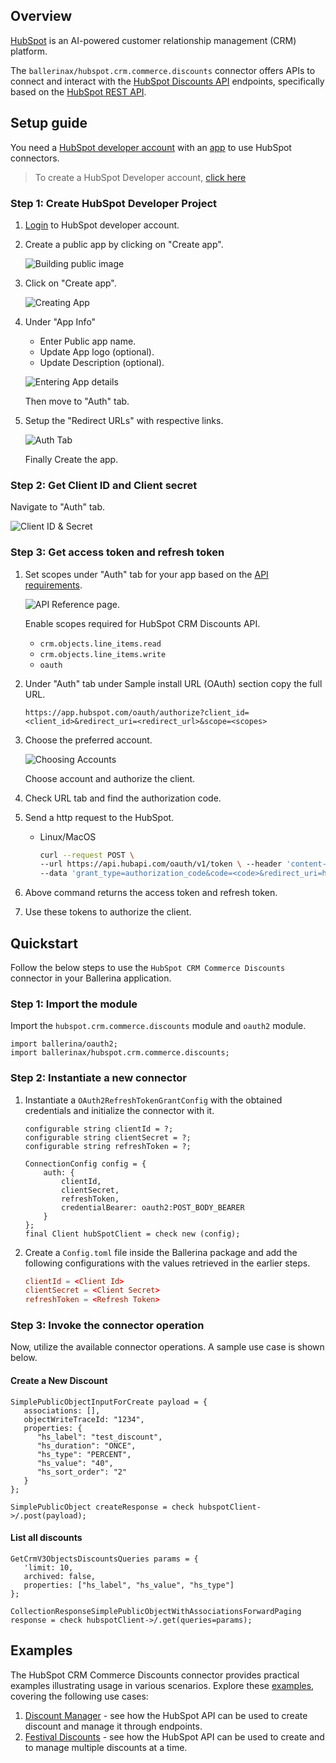 ## Overview

[HubSpot](https://www.hubspot.com/our-story) is an AI-powered customer relationship management (CRM) platform.

The `ballerinax/hubspot.crm.commerce.discounts` connector offers APIs to connect and interact with the [HubSpot Discounts API](https://developers.hubspot.com/docs/guides/api/crm/commerce/discounts) endpoints, specifically based on the [HubSpot REST API](https://developers.hubspot.com/docs/reference/api/overview).

## Setup guide

You need a [HubSpot developer account](https://developers.hubspot.com/get-started) with an [app](https://developers.hubspot.com/docs/guides/apps/public-apps/overview) to use HubSpot connectors.
>To create a HubSpot Developer account, [click here](https://app.hubspot.com/signup-hubspot/developers?_ga=2.207749649.2047916093.1734412948-232493525.1734412948&step=landing_page)

### Step 1: Create HubSpot Developer Project

1. [Login](https://app.hubspot.com/login) to HubSpot developer account.

2. Create a public app by clicking on "Create app".

   ![Building public image](https://raw.githubusercontent.com/ballerina-platform/module-ballerinax-hubspot.crm.commerce.discounts/main/docs/setup/resources/build_public_app.png)

3. Click on "Create app".

   ![Creating App](https://raw.githubusercontent.com/ballerina-platform/module-ballerinax-hubspot.crm.commerce.discounts/main/docs/setup/resources/create_app.png)

4. Under "App Info"
   - Enter Public app name.
   - Update App logo (optional).
   - Update Description (optional).

   ![Entering App details](https://raw.githubusercontent.com/ballerina-platform/module-ballerinax-hubspot.crm.commerce.discounts/main/docs/setup/resources/enter_app_details.png)

   Then move to "Auth" tab.

5. Setup the "Redirect URLs" with respective links.

   ![Auth Tab](https://raw.githubusercontent.com/ballerina-platform/module-ballerinax-hubspot.crm.commerce.discounts/main/docs/setup/resources/auth_page.png)

   Finally Create the app.

### Step 2: Get Client ID and Client secret

Navigate to "Auth" tab.

![Client ID & Secret](https://raw.githubusercontent.com/ballerina-platform/module-ballerinax-hubspot.crm.commerce.discounts/main/docs/setup/resources/client_id_secret.png)

### Step 3: Get access token and refresh token

1. Set scopes under "Auth" tab for your app based on the [API requirements](https://developers.hubspot.com/docs/reference/api).

   ![API Reference page](https://raw.githubusercontent.com/ballerina-platform/module-ballerinax-hubspot.crm.commerce.discounts/main/docs/setup/resources/exmaple_api_reference.png).

   Enable scopes required for HubSpot CRM Discounts API.
   - `crm.objects.line_items.read`
   - `crm.objects.line_items.write`
   - `oauth`

2. Under "Auth" tab under Sample install URL (OAuth) section copy the full URL.
   ```
   https://app.hubspot.com/oauth/authorize?client_id=<client_id>&redirect_uri=<redirect_url>&scope=<scopes>
   ```

3. Choose the preferred account.

   ![Choosing Accounts](https://raw.githubusercontent.com/ballerina-platform/module-ballerinax-hubspot.crm.commerce.discounts/main/docs/setup/resources/account_chose.png)

   Choose account and authorize the client.

4. Check URL tab and find the authorization code.

5. Send a http request to the HubSpot.
   - Linux/MacOS

      ```bash
      curl --request POST \
      --url https://api.hubapi.com/oauth/v1/token \ --header 'content-type: application/x-www-form-urlencoded' \
      --data 'grant_type=authorization_code&code=<code>&redirect_uri=http://localhost:9090&client_id=<client_id>&client_secret=<client_secret>'
      ```

6. Above command returns the access token and refresh token.

7. Use these tokens to authorize the client.

## Quickstart

Follow the below steps to use the `HubSpot CRM Commerce Discounts` connector in your Ballerina application.

### Step 1: Import the module

Import the `hubspot.crm.commerce.discounts` module and `oauth2` module.

```ballerina
import ballerina/oauth2;
import ballerinax/hubspot.crm.commerce.discounts;
```

### Step 2: Instantiate a new connector

1. Instantiate a `OAuth2RefreshTokenGrantConfig` with the obtained credentials and initialize the connector with it.

    ```ballerina
    configurable string clientId = ?;
    configurable string clientSecret = ?;
    configurable string refreshToken = ?;

    ConnectionConfig config = {
        auth: {
            clientId,
            clientSecret,
            refreshToken,
            credentialBearer: oauth2:POST_BODY_BEARER
        }
   };
   final Client hubSpotClient = check new (config);
   ```

2. Create a `Config.toml` file inside the Ballerina package and add the following configurations with the values retrieved in the earlier steps.

    ```toml
    clientId = <Client Id>
    clientSecret = <Client Secret>
    refreshToken = <Refresh Token>
    ```

### Step 3: Invoke the connector operation

Now, utilize the available connector operations. A sample use case is shown below.

#### Create a New Discount

```ballerina
SimplePublicObjectInputForCreate payload = {
   associations: [],
   objectWriteTraceId: "1234",
   properties: {
      "hs_label": "test_discount",
      "hs_duration": "ONCE",
      "hs_type": "PERCENT",
      "hs_value": "40",
      "hs_sort_order": "2"
   }
};

SimplePublicObject createResponse = check hubspotClient->/.post(payload);
```

#### List all discounts

```ballerina
GetCrmV3ObjectsDiscountsQueries params = {
   'limit: 10,
   archived: false,
   properties: ["hs_label", "hs_value", "hs_type"]
};

CollectionResponseSimplePublicObjectWithAssociationsForwardPaging response = check hubspotClient->/.get(queries=params);
```

## Examples

The HubSpot CRM Commerce Discounts connector provides practical examples illustrating usage in various scenarios. Explore these [examples](https://github.com/ballerina-platform/module-ballerinax-hubspot.crm.commerce.discounts/tree/main/examples/), covering the following use cases:

1. [Discount Manager](https://github.com/ballerina-platform/module-ballerinax-hubspot.crm.commerce.discounts/tree/main/examples/discount_manager) - see how the HubSpot API can be used to create discount and manage it through endpoints.
2. [Festival Discounts](https://github.com/ballerina-platform/module-ballerinax-hubspot.crm.commerce.discounts/tree/main/examples/festival_discounts) - see how the HubSpot API can be used to create and to manage multiple discounts at a time.
